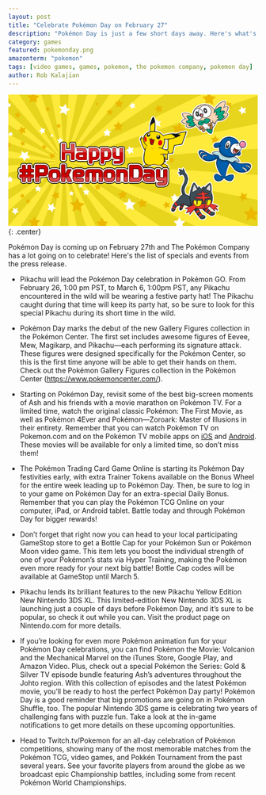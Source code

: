 ```yaml
---
layout: post
title: "Celebrate Pokémon Day on February 27"
description: "Pokémon Day is just a few short days away. Here's what's happening."
category: games
featured: pokemonday.png
amazonterm: "pokemon"
tags: [video games, games, pokemon, the pokemon company, pokemon day]
author: Rob Kalajian
---
```


![Pokémon Day](/images/pokemon/pokemonday.jpg){: .center}

Pokémon Day is coming up on February 27th and The Pokémon Company has a lot going on to celebrate! Here's the list of specials and events from the press release.

* Pikachu will lead the Pokémon Day celebration in Pokémon GO. From February 26, 1:00 pm PST, to March 6, 1:00pm PST, any Pikachu encountered in the wild will be wearing a festive party hat! The Pikachu caught during that time will keep its party hat, so be sure to look for this special Pikachu during its short time in the wild.

* Pokémon Day marks the debut of the new Gallery Figures collection in the Pokémon Center. The first set includes awesome figures of Eevee, Mew, Magikarp, and Pikachu—each performing its signature attack. These figures were designed specifically for the Pokémon Center, so this is the first time anyone will be able to get their hands on them. Check out the Pokémon Gallery Figures collection in the Pokémon Center (https://www.pokemoncenter.com/).

* Starting on Pokémon Day, revisit some of the best big-screen moments of Ash and his friends with a movie marathon on Pokémon TV. For a limited time, watch the original classic Pokémon: The First Movie, as well as Pokémon 4Ever and Pokémon—Zoroark: Master of Illusions in their entirety. Remember that you can watch Pokémon TV on Pokemon.com and on the Pokémon TV mobile apps on [iOS](https://itunes.apple.com/us/app/pokemon-tv/id594261405?mt=8) and [Android](https://play.google.com/store/apps/details?id=com.pokemontv&hl=en). These movies will be available for only a limited time, so don’t miss them!

* The Pokémon Trading Card Game Online is starting its Pokémon Day festivities early, with extra Trainer Tokens available on the Bonus Wheel for the entire week leading up to Pokémon Day. Then, be sure to log in to your game on Pokémon Day for an extra-special Daily Bonus. Remember that you can play the Pokémon TCG Online on your computer, iPad, or Android tablet. Battle today and through Pokémon Day for bigger rewards!

* Don’t forget that right now you can head to your local participating GameStop store to get a Bottle Cap for your Pokémon Sun or Pokémon Moon video game. This item lets you boost the individual strength of one of your Pokémon’s stats via Hyper Training, making the Pokémon even more ready for your next big battle! Bottle Cap codes will be available at GameStop until March 5.

* Pikachu lends its brilliant features to the new Pikachu Yellow Edition New Nintendo 3DS XL. This limited-edition New Nintendo 3DS XL is launching just a couple of days before Pokémon Day, and it’s sure to be popular, so check it out while you can. Visit the product page on Nintendo.com for more details.

* If you’re looking for even more Pokémon animation fun for your Pokémon Day celebrations, you can find Pokémon the Movie: Volcanion and the Mechanical Marvel on the iTunes Store, Google Play, and Amazon Video. Plus, check out a special Pokémon the Series: Gold & Silver TV episode bundle featuring Ash’s adventures throughout the Johto region. With this collection of episodes and the latest Pokémon movie, you’ll be ready to host the perfect Pokémon Day party!
Pokémon Day is a good reminder that big promotions are going on in Pokémon Shuffle, too. The popular Nintendo 3DS game is celebrating two years of challenging fans with puzzle fun. Take a look at the in-game notifications to get more details on these upcoming opportunities.

* Head to Twitch.tv/Pokemon for an all-day celebration of Pokémon competitions, showing many of the most memorable matches from the Pokémon TCG, video games, and Pokkén Tournament from the past several years. See your favorite players from around the globe as we broadcast epic Championship battles, including some from recent Pokémon World Championships.
